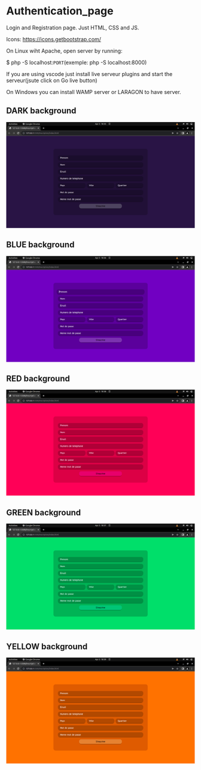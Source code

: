 # Authentication_page

Login and Registration page.
Just HTML, CSS and JS.

Icons: https://icons.getbootstrap.com/

On Linux wiht Apache, open server by running:

$ php -S localhost:`PORT`(exemple: php -S localhost:8000)

If you are using vscode just install live serveur plugins and start the serveur(jsute click on Go live button)

On Windows you can install WAMP server or LARAGON to have server.

## DARK background

![IMAGE_1!](./assets/DARK.png)

## BLUE background

![IMAGE_1!](./assets/BLUE.png)

## RED background

![IMAGE_1!](./assets/RED.png)

## GREEN background

![IMAGE_1!](./assets/GREEN.png)

## YELLOW background

![IMAGE_1!](./assets/YELLOW.png)
